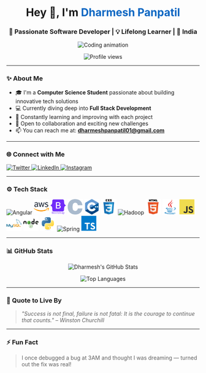 <h1 align="center">Hey 👋, I'm <span style="color:#0a66c2;">Dharmesh Panpatil</span></h1>
<h3 align="center">🚀 Passionate Software Developer | 💡 Lifelong Learner | 📍 India</h3>

<p align="center">
  <img src="https://github.com/rajput2107/rajput2107/blob/master/Assets/Developer.gif?raw=true" width="500" alt="Coding animation" />
</p>

<p align="center">
  <img src="https://komarev.com/ghpvc/?username=dharmesh-11&label=👀%20Profile%20views&color=0e75b6&style=flat" alt="Profile views" />
</p>

---

### ✨ About Me
- 🎓 I'm a **Computer Science Student** passionate about building innovative tech solutions  
- 💻 Currently diving deep into **Full Stack Development**  
- 🌱 Constantly learning and improving with each project  
- 🤝 Open to collaboration and exciting new challenges  
- 📫 You can reach me at: **dharmeshpanpatil01@gmail.com**

---

### 🌐 Connect with Me
<p align="left">
  <a href="https://twitter.com/pa71341" target="_blank">
    <img src="https://raw.githubusercontent.com/rahuldkjain/github-profile-readme-generator/master/src/images/icons/Social/twitter.svg" alt="Twitter" height="30" width="40" />
  </a>
  <a href="https://linkedin.com/in/dharmesh-panpatil-401756314" target="_blank">
    <img src="https://raw.githubusercontent.com/rahuldkjain/github-profile-readme-generator/master/src/images/icons/Social/linked-in-alt.svg" alt="LinkedIn" height="30" width="40" />
  </a>
  <a href="https://instagram.com/____dharmesh_______" target="_blank">
    <img src="https://raw.githubusercontent.com/rahuldkjain/github-profile-readme-generator/master/src/images/icons/Social/instagram.svg" alt="Instagram" height="30" width="40" />
  </a>
</p>

---

### ⚙️ Tech Stack
<p align="left">
  <img src="https://angular.io/assets/images/logos/angular/angular.svg" alt="Angular" width="40" height="40"/>
  <img src="https://raw.githubusercontent.com/devicons/devicon/master/icons/amazonwebservices/amazonwebservices-original-wordmark.svg" alt="AWS" width="40" height="40"/>
  <img src="https://raw.githubusercontent.com/devicons/devicon/master/icons/bootstrap/bootstrap-plain-wordmark.svg" alt="Bootstrap" width="40" height="40"/>
  <img src="https://raw.githubusercontent.com/devicons/devicon/master/icons/c/c-original.svg" alt="C" width="40" height="40"/>
  <img src="https://raw.githubusercontent.com/devicons/devicon/master/icons/cplusplus/cplusplus-original.svg" alt="C++" width="40" height="40"/>
  <img src="https://raw.githubusercontent.com/devicons/devicon/master/icons/css3/css3-original-wordmark.svg" alt="CSS3" width="40" height="40"/>
  <img src="https://www.vectorlogo.zone/logos/apache_hadoop/apache_hadoop-icon.svg" alt="Hadoop" width="40" height="40"/>
  <img src="https://raw.githubusercontent.com/devicons/devicon/master/icons/html5/html5-original-wordmark.svg" alt="HTML5" width="40" height="40"/>
  <img src="https://raw.githubusercontent.com/devicons/devicon/master/icons/java/java-original.svg" alt="Java" width="40" height="40"/>
  <img src="https://raw.githubusercontent.com/devicons/devicon/master/icons/javascript/javascript-original.svg" alt="JavaScript" width="40" height="40"/>
  <img src="https://raw.githubusercontent.com/devicons/devicon/master/icons/mysql/mysql-original-wordmark.svg" alt="MySQL" width="40" height="40"/>
  <img src="https://raw.githubusercontent.com/devicons/devicon/master/icons/nodejs/nodejs-original-wordmark.svg" alt="Node.js" width="40" height="40"/>
  <img src="https://raw.githubusercontent.com/devicons/devicon/master/icons/python/python-original.svg" alt="Python" width="40" height="40"/>
  <img src="https://www.vectorlogo.zone/logos/springio/springio-icon.svg" alt="Spring" width="40" height="40"/>
  <img src="https://raw.githubusercontent.com/devicons/devicon/master/icons/typescript/typescript-original.svg" alt="TypeScript" width="40" height="40"/>
</p>

---

### 📊 GitHub Stats

<p align="center">
  <img src="https://github-readme-stats.vercel.app/api?username=Dharmesh-11&show_icons=true&theme=radical" alt="Dharmesh's GitHub Stats"/>
</p>

<p align="center">
  <img src="https://github-readme-stats.vercel.app/api/top-langs/?username=Dharmesh-11&layout=compact&theme=radical" alt="Top Languages"/>
</p>


---

### 💬 Quote to Live By
> *"Success is not final, failure is not fatal: It is the courage to continue that counts." – Winston Churchill*

---

### ⚡ Fun Fact
> I once debugged a bug at 3AM and thought I was dreaming — turned out the fix was real!

